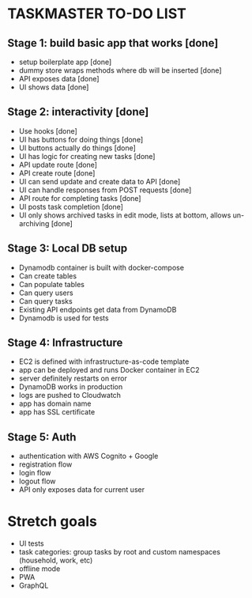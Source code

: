 # TASKMASTER TO-DO LIST

## Stage 1: build basic app that works [done]
- setup boilerplate app [done]
- dummy store wraps methods where db will be inserted [done]
- API exposes data [done]
- UI shows data [done]

## Stage 2: interactivity [done]
- Use hooks [done]
- UI has buttons for doing things [done]
- UI buttons actually do things [done]
- UI has logic for creating new tasks [done]
- API update route [done]
- API create route [done]
- UI can send update and create data to API [done]
- UI can handle responses from POST requests [done]
- API route for completing tasks [done]
- UI posts task completion [done]
- UI only shows archived tasks in edit mode, lists at bottom, allows un-archiving [done]

## Stage 3: Local DB setup
- Dynamodb container is built with docker-compose
- Can create tables
- Can populate tables
- Can query users
- Can query tasks
- Existing API endpoints get data from DynamoDB
- Dynamodb is used for tests

## Stage 4: Infrastructure
- EC2 is defined with infrastructure-as-code template
- app can be deployed and runs Docker container in EC2
- server definitely restarts on error
- DynamoDB works in production
- logs are pushed to Cloudwatch
- app has domain name
- app has SSL certificate

## Stage 5: Auth
- authentication with AWS Cognito + Google
- registration flow
- login flow
- logout flow
- API only exposes data for current user

# Stretch goals
- UI tests
- task categories: group tasks by root and custom namespaces (household, work, etc)
- offline mode
- PWA
- GraphQL
